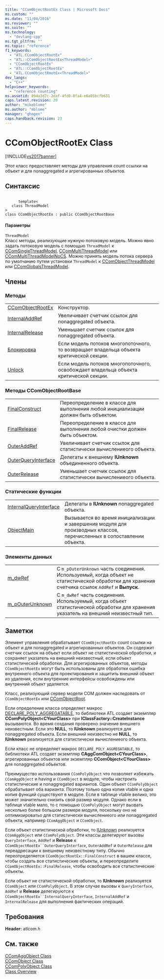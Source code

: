 ```yaml
---
title: "CComObjectRootEx Class | Microsoft Docs"
ms.custom: ""
ms.date: "11/04/2016"
ms.reviewer: ""
ms.suite: ""
ms.technology: 
  - "devlang-cpp"
ms.tgt_pltfrm: ""
ms.topic: "reference"
f1_keywords: 
  - "ATL.CComObjectRootEx"
  - "ATL::CComObjectRootEx<ThreadModel>"
  - "CComObjectRootEx"
  - "ATL::CComObjectRootEx"
  - "ATL.CComObjectRootEx<ThreadModel>"
dev_langs: 
  - "C++"
helpviewer_keywords: 
  - "reference counting"
ms.assetid: 894a3d7c-2daf-4fd0-8fa4-e6a05bcfb631
caps.latest.revision: 20
author: "mikeblome"
ms.author: "mblome"
manager: "ghogen"
caps.handback.revision: 23
---
```

# CComObjectRootEx Class
[!INCLUDE[vs2017banner](../../assembler/inline/includes/vs2017banner.md)]

Этот класс предоставляет методы для управления count ссылки на объект и для nonaggregated и агрегированных объектов.  
  
## Синтаксис  
  
```  
  
      template<  
   class ThreadModel   
>  
class CComObjectRootEx : public CComObjectRootBase  
```  
  
#### Параметры  
 `ThreadModel`  
 Класс методы, реализующие нужную потоковую модель.  Можно явно задать потоковую модель с помощью `ThreadModel` к [CComSingleThreadModel](../../atl/reference/ccomsinglethreadmodel-class.md), [CComMultiThreadModel](../../atl/reference/ccommultithreadmodel-class.md) или [CComMultiThreadModelNoCS](../Topic/CComMultiThreadModelNoCS%20Class.md).  Можно принять модель потока сервера по умолчанию путем установки `ThreadModel` к [CComObjectThreadModel](../Topic/CComObjectThreadModel.md) или [CComGlobalsThreadModel](../Topic/CComGlobalsThreadModel.md).  
  
## Члены  
  
### Методы  
  
|||  
|-|-|  
|[CComObjectRootEx](../Topic/CComObjectRootEx::CComObjectRootEx.md)|Конструктор.|  
|[InternalAddRef](../Topic/CComObjectRootEx::InternalAddRef.md)|Увеличивает счетчик ссылок для nonaggregated объекта.|  
|[InternalRelease](../Topic/CComObjectRootEx::InternalRelease.md)|Уменьшает счетчик ссылок для nonaggregated объекта.|  
|[Блокировка](../Topic/CComObjectRootEx::Lock.md)|Если модель потоков многопоточного, то возвращает владельца объекта критической секции.|  
|[Unlock](../Topic/CComObjectRootEx::Unlock.md)|Если модель потоков многопоточного, освобождает владельца объекта критической секции.|  
  
### Методы CComObjectRootBase  
  
|||  
|-|-|  
|[FinalConstruct](../Topic/CComObjectRootEx::FinalConstruct.md)|Переопределение в классе для выполнения любой инициализации должен быть объектом.|  
|[FinalRelease](../Topic/CComObjectRootEx::FinalRelease.md)|Переопределение в классе для выполнения любой очистки должен быть объектом.|  
|[OuterAddRef](../Topic/CComObjectRootEx::OuterAddRef.md)|Увеличивает счетчик ссылок для статистически вычислениеого объекта.|  
|[OuterQueryInterface](../Topic/CComObjectRootEx::OuterQueryInterface.md)|Делегаты к внешнему **IUnknown** объединенного объекта.|  
|[OuterRelease](../Topic/CComObjectRootEx::OuterRelease.md)|Уменьшает счетчик ссылок для статистически вычислениеого объекта.|  
  
### Статические функции  
  
|||  
|-|-|  
|[InternalQueryInterface](../Topic/CComObjectRootEx::InternalQueryInterface.md)|Делегаты в **IUnknown** nonaggregated объекта.|  
|[ObjectMain](../Topic/CComObjectRootEx::ObjectMain.md)|Вызывается во время инициализации и завершения модуля для производных классов, перечисленных в сопоставлении объекта.|  
  
### Элементы данных  
  
|||  
|-|-|  
|[m\_dwRef](../Topic/CComObjectRootEx::m_dwRef.md)|С `m_pOuterUnknown` часть соединения.  Используемый, когда объект не статистической обработки для хранения счетчика ссылок `AddRef` и **Выпуск**.|  
|[m\_pOuterUnknown](../Topic/CComObjectRootEx::m_pOuterUnknown.md)|С `m_dwRef` часть соединения.  Используемый, когда объект статистической обработки для хранения указатель на внешний неизвестный тип.|  
  
## Заметки  
 Элемент управления обрабатывает `CComObjectRootEx` count ссылки на объект и для nonaggregated и агрегированных объектов.  Он содержит счетчик ссылок на объект если объект не статистической обработки, и сохраняет указатель на внешний неизвестный, если объект статистической обработки.  Для агрегированных объектов, методы `CComObjectRootEx` могут быть использованы для обработки ошибка внутреннего объекта для проектирования и защитить внешний объект из удаления, если внутренние интерфейсы освобождены или внутренний объект удаляется.  
  
 Класс, реализующий сервер модели COM должен наследовать от `CComObjectRootEx` или [CComObjectRoot](../../atl/reference/ccomobjectroot-class.md).  
  
 Если определение класса определяет макрос [DECLARE\_POLY\_AGGREGATABLE](../Topic/DECLARE_POLY_AGGREGATABLE.md), то библиотеки ATL создает экземпляр **CComPolyObject\<CYourClass\>** при **IClassFactory::CreateInstance** вызываются.  Во время создания проверено значение внешнего неизвестным.  Если это **NULL**, то **IUnknown** реализуется для nonaggregated объекта.  Если внешний неизвестно не **NULL**, то **IUnknown** реализуется для статистически вычислениеого объекта.  
  
 Если класс не определяет макрос `DECLARE_POLY_AGGREGATABLE`, то библиотеки ATL создает экземпляр **CAggComObject\<CYourClass\>**, агрегированных объектов или экземпляр **CComObject\<CYourClass\>** для nonaggregated объектов.  
  
 Преимущество использования `CComPolyObject` что позволяет избежать `CComAggObject` и having и `CComObject` в модуле, чтобы настроить статистические и nonaggregated вариантов.  Один объект `CComPolyObject` обрабатывает оба варианта.  Поэтому только одна копия vtable и одна копия функций существуют в модуле.  Если в таблице vtable велико, это может значительно снизить свой размер модуля.  Однако если в таблице vtable мало, то с помощью `CComPolyObject` могут вызвать несколько более большом размере модуля, поскольку оно не оптимизироватьо для статистически вычислениеого или nonaggregated объекта, например `CComAggObject` и `CComObject`.  
  
 Если объект статистической обработки, то [IUnknown](http://msdn.microsoft.com/library/windows/desktop/ms680509) реализуется `CComAggObject` или `CComPolyObject`.  Эти классы делегируют вызовы `QueryInterface`, `AddRef` и **Release** к `CComObjectRootEx``OuterQueryInterface`, `OuterAddRef` и `OuterRelease` для переадресации к внешнему неизвестному типу.  Обычно переопределяется `CComObjectRootEx::FinalConstruct` в вашем классе, чтобы создать все статистические объекты, и переопределите `CComObjectRootEx::FinalRelease`, чтобы освободить все статистические объекты.  
  
 Если объект не статистической обработки, то **IUnknown** реализуется `CComObject` или `CComPolyObject`.  В этом случае вызовы к `QueryInterface`, `AddRef` и **Release** делегируются к `CComObjectRootEx``InternalQueryInterface`, `InternalAddRef` и `InternalRelease` для выполнения фактических операций.  
  
## Требования  
 **Header:**  atlcom.h  
  
## См. также  
 [CComAggObject Class](../../atl/reference/ccomaggobject-class.md)   
 [CComObject Class](../../atl/reference/ccomobject-class.md)   
 [CComPolyObject Class](../../atl/reference/ccompolyobject-class.md)   
 [Class Overview](../../atl/atl-class-overview.md)